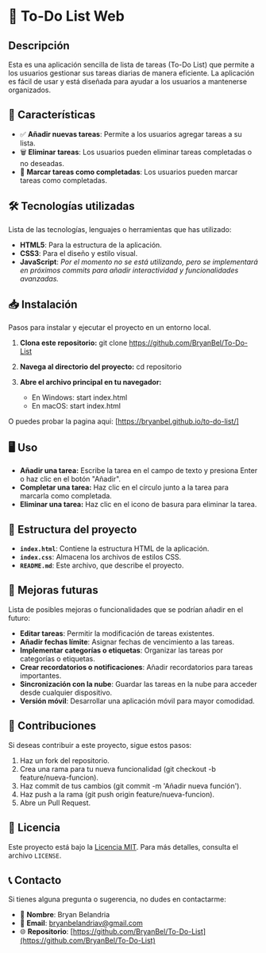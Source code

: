 # 📝 To-Do List Web

## Descripción
Esta es una aplicación sencilla de lista de tareas (To-Do List) que permite a los usuarios gestionar sus tareas diarias de manera eficiente. La aplicación es fácil de usar y está diseñada para ayudar a los usuarios a mantenerse organizados.

## 🚀 Características
- ✅ **Añadir nuevas tareas**: Permite a los usuarios agregar tareas a su lista.
- 🗑️ **Eliminar tareas**: Los usuarios pueden eliminar tareas completadas o no deseadas.
- 🔄 **Marcar tareas como completadas**: Los usuarios pueden marcar tareas como completadas.

## 🛠️ Tecnologías utilizadas
Lista de las tecnologías, lenguajes o herramientas que has utilizado:
- **HTML5**: Para la estructura de la aplicación.
- **CSS3**: Para el diseño y estilo visual.
- **JavaScript**: *Por el momento no se está utilizando, pero se implementará en próximos commits para añadir interactividad y funcionalidades avanzadas.*

## 📥 Instalación
Pasos para instalar y ejecutar el proyecto en un entorno local.

1. **Clona este repositorio:**
   git clone https://github.com/BryanBel/To-Do-List

2. **Navega al directorio del proyecto:**
   cd repositorio

3. **Abre el archivo principal en tu navegador:**
   - En Windows: start index.html
   - En macOS: start index.html

O puedes probar la pagina aqui: [https://bryanbel.github.io/to-do-list/]
   
## 🖥️ Uso
- **Añadir una tarea:** Escribe la tarea en el campo de texto y presiona Enter o haz clic en el botón "Añadir".
- **Completar una tarea:** Haz clic en el círculo junto a la tarea para marcarla como completada.
- **Eliminar una tarea:** Haz clic en el icono de basura para eliminar la tarea.

## 📂 Estructura del proyecto
- **`index.html`**: Contiene la estructura HTML de la aplicación.
- **`index.css`**: Almacena los archivos de estilos CSS.
- **`README.md`**: Este archivo, que describe el proyecto.

## 🔮 Mejoras futuras
Lista de posibles mejoras o funcionalidades que se podrían añadir en el futuro:
- **Editar tareas**: Permitir la modificación de tareas existentes.
- **Añadir fechas límite**: Asignar fechas de vencimiento a las tareas.
- **Implementar categorías o etiquetas**: Organizar las tareas por categorías o etiquetas.
- **Crear recordatorios o notificaciones**: Añadir recordatorios para tareas importantes.
- **Sincronización con la nube**: Guardar las tareas en la nube para acceder desde cualquier dispositivo.
- **Versión móvil**: Desarrollar una aplicación móvil para mayor comodidad.

## 🤝 Contribuciones
Si deseas contribuir a este proyecto, sigue estos pasos:

1. Haz un fork del repositorio.
2. Crea una rama para tu nueva funcionalidad (git checkout -b feature/nueva-funcion).
3. Haz commit de tus cambios (git commit -m 'Añadir nueva función').
4. Haz push a la rama (git push origin feature/nueva-funcion).
5. Abre un Pull Request.

## 📜 Licencia
Este proyecto está bajo la [Licencia MIT](https://github.com/BryanBel/To-Do-List/blob/main/LICENSE). Para más detalles, consulta el archivo `LICENSE`.

## 📞 Contacto
Si tienes alguna pregunta o sugerencia, no dudes en contactarme:  

- 👤 **Nombre**: Bryan Belandria  
- 📧 **Email**: [bryanbelandriav@gmail.com](mailto:bryanbelandriav@gmail.com)  
- 🌐 **Repositorio**: [https://github.com/BryanBel/To-Do-List](https://github.com/BryanBel/To-Do-List)